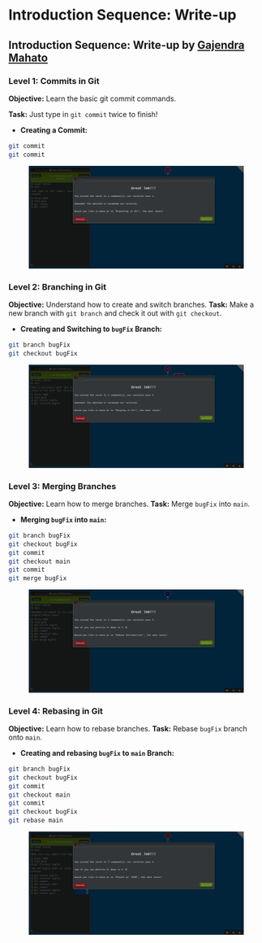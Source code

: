 # Introduction Sequence: Write-up

## Introduction Sequence: Write-up by [Gajendra Mahato](https://gajendramahato.com.np)

### Level 1: Commits in Git

**Objective:** Learn the basic git commit commands.

**Task:** Just type in `git commit` twice to finish!

* **Creating a Commit:**&#x20;

```bash
git commit
git commit
```

<figure><img src=".gitbook/assets/Introduction Sequence Level 1.png" alt=""><figcaption></figcaption></figure>

### Level 2: Branching in Git

**Objective:** Understand how to create and switch branches. **Task:** Make a new branch with `git branch` and check it out with `git checkout`.

* **Creating and Switching to `bugFix` Branch:**

```bash
git branch bugFix
git checkout bugFix
```

<figure><img src=".gitbook/assets/Introduction Sequence Level 2.png" alt=""><figcaption></figcaption></figure>

### Level 3: Merging Branches

**Objective:** Learn how to merge branches. **Task:** Merge `bugFix` into `main`.

* **Merging `bugFix` into `main`:**

```bash
git branch bugFix
git checkout bugFix
git commit
git checkout main
git commit
git merge bugFix
```

<figure><img src=".gitbook/assets/Introduction Sequence Level 3.png" alt=""><figcaption></figcaption></figure>

### Level 4: Rebasing in Git

**Objective:** Learn how to rebase branches. **Task:** Rebase `bugFix` branch onto `main`.

* **Creating and rebasing `bugFix` to `main` Branch:**

```bash
git branch bugFix
git checkout bugFix
git commit
git checkout main
git commit
git checkout bugFix
git rebase main
```

<figure><img src=".gitbook/assets/Introduction Sequence Level 4.png" alt=""><figcaption></figcaption></figure>
